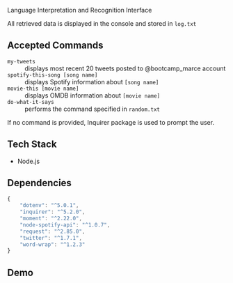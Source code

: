 Language Interpretation and Recognition Interface

All retrieved data is displayed in the console and stored in `log.txt`

## Accepted Commands
<dl>
    <dt><code>my-tweets</code></dt>
    <dd>displays most recent 20 tweets posted to @bootcamp_marce account</dd>
    <dt><code>spotify-this-song [song name]</code></dt>
    <dd>displays Spotify information about <code>[song name]</code></dd>
    <dt><code>movie-this [movie name]</code></dt>
    <dd>displays OMDB information about <code>[movie name]</code></dd>
    <dt><code>do-what-it-says</code></dt>
    <dd>performs the command specified in <code>random.txt</code></dd>
</dl>

If no command is provided, Inquirer package is used to prompt the user.

## Tech Stack
- Node.js

## Dependencies
```js
{
    "dotenv": "^5.0.1",
    "inquirer": "^5.2.0",
    "moment": "^2.22.0",
    "node-spotify-api": "^1.0.7",
    "request": "^2.85.0",
    "twitter": "^1.7.1",
    "word-wrap": "^1.2.3"
}
```

## Demo
<script src="https://asciinema.org/a/RoiVunLqZvceGH76BtfNtwZyb.js" id="asciicast-RoiVunLqZvceGH76BtfNtwZyb" async></script>
